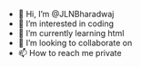 - 👋 Hi, I’m @JLNBharadwaj
- 👀 I’m interested in coding
- 🌱 I’m currently learning html
- 💞️ I’m looking to collaborate on
- 📫 How to reach me private

<!---
JLNBharadwaj/JLNBharadwaj is a ✨ special ✨ repository because its `README.md` (this file) appears on your GitHub profile.
You can click the Preview link to take a look at your changes.
--->
